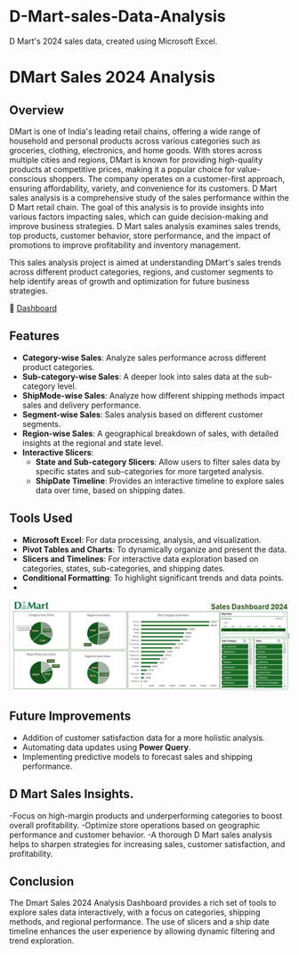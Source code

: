 # D-Mart-sales-Data-Analysis
D Mart's 2024 sales data, created using Microsoft Excel.


# DMart Sales 2024 Analysis 

## Overview
DMart is one of India's leading retail chains, offering a wide range of household and personal products across various categories such as groceries, clothing, electronics, and home goods. With stores across multiple cities and regions, DMart is known for providing high-quality products at competitive prices, making it a popular choice for value-conscious shoppers. The company operates on a customer-first approach, ensuring affordability, variety, and convenience for its customers. 
D Mart sales analysis is a comprehensive study of the sales performance within the D Mart retail chain. The goal of this analysis is to provide insights into various factors impacting sales, which can guide decision-making and improve business strategies.
D Mart sales analysis examines sales trends, top products, customer behavior, store performance, and the impact of promotions to improve profitability and inventory management.

This sales analysis project is aimed at understanding DMart's sales trends across different product categories, regions, and customer segments to help identify areas of growth and optimization for future business strategies.

🔗 [Dashboard](https://github.com/nihalshaikh-analyst/D-Mart-sales-Data-Analysis/blob/main/DMart%20Sales%20Dashboard%202024%20by%20Excel.xlsx)

## Features
- **Category-wise Sales**: Analyze sales performance across different product categories.
- **Sub-category-wise Sales**: A deeper look into sales data at the sub-category level.
- **ShipMode-wise Sales**: Analyze how different shipping methods impact sales and delivery performance.
- **Segment-wise Sales**: Sales analysis based on different customer segments.
- **Region-wise Sales**: A geographical breakdown of sales, with detailed insights at the regional and state level.
- **Interactive Slicers**: 
  - **State and Sub-category Slicers**: Allow users to filter sales data by specific states and sub-categories for more targeted analysis.
  - **ShipDate Timeline**: Provides an interactive timeline to explore sales data over time, based on shipping dates.

## Tools Used
- **Microsoft Excel**: For data processing, analysis, and visualization.
- **Pivot Tables and Charts**: To dynamically organize and present the data.
- **Slicers and Timelines**: For interactive data exploration based on categories, states, sub-categories, and shipping dates.
- **Conditional Formatting**: To highlight significant trends and data points.
- 
![Company Logo](https://github.com/nihalshaikh-analyst/D-Mart-sales-Data-Analysis/blob/main/D%20mart%20Dashboard.png)

## Future Improvements
- Addition of customer satisfaction data for a more holistic analysis.
- Automating data updates using **Power Query**.
- Implementing predictive models to forecast sales and shipping performance.
  
## D Mart Sales Insights.
-Focus on high-margin products and underperforming categories to boost overall profitability.
-Optimize store operations based on geographic performance and customer behavior.
-A thorough D Mart sales analysis helps to sharpen strategies for increasing sales, customer satisfaction, and profitability.

## Conclusion
The Dmart Sales 2024 Analysis Dashboard provides a rich set of tools to explore sales data interactively, with a focus on categories, shipping methods, and regional performance. The use of slicers and a ship date timeline enhances the user experience by allowing dynamic filtering and trend exploration.
